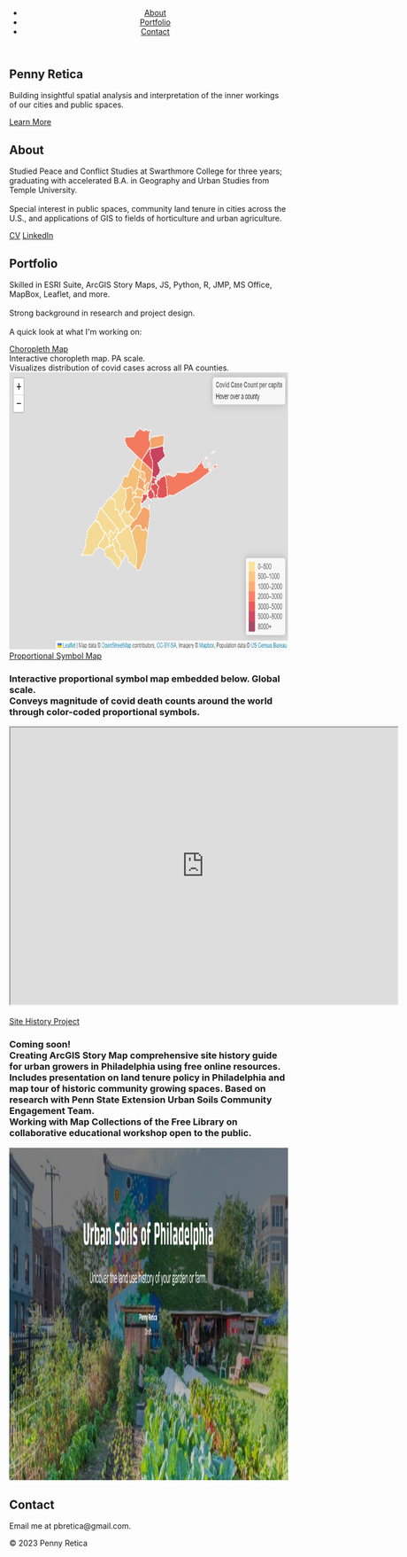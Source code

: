 
<html>
  <head>
    <title>Penny Retica</title>
    <link rel="stylesheet" href="style.css">
  </head>
  <body>
    <header>
      <nav>
        <ul>
          <li><a href="#about">About</a></li>
          <li><a href="#portfolio">Portfolio</a></li>
          <li><a href="#contact">Contact</a></li>
        </ul>
      </nav>
    </header>
    <main>
      <section class="hero">
        <h1>Penny Retica</h1>
        <p>Building insightful spatial analysis and interpretation of the inner workings of our cities and public spaces.</p>
        <a href="#about" class="button">Learn More</a>
      </section>
      <section class="about">
        <h2>About</h2>
        <p>Studied Peace and Conflict Studies at Swarthmore College for three years; graduating with accelerated B.A. in Geography and Urban Studies from Temple University. <br> <br> Special interest in public spaces, community land tenure in cities across the U.S., and applications of GIS to fields of horticulture and urban agriculture.</p>
        <a href="https://pbretica.github.io/Retica_2023CV.pdf" class="button2">CV</a>
        <a href="https://www.linkedin.com/in/penny-retica/" class="button2">LinkedIn</a>
      </section>
      <section class="portfolio">
        <h2>Portfolio</h2>
        <p> Skilled in ESRI Suite, ArcGIS Story Maps, JS, Python, R, JMP, MS Office, MapBox, Leaflet, and more. <br> <br> Strong background in research and project design. <br> <br>
        A quick look at what I'm working on: </p>
        <a href="https://pbretica.github.io/choropleth/" class="button2">Choropleth Map</a> <br> 
        Interactive choropleth map. PA scale. <br> Visualizes distribution of covid cases across all PA counties.
        <img src="covidcases.png" alt="Choropleth map of PA covid cases by county" width="700" height="500">
        <br> <a href="https://pbretica.github.io/worldcoviddeaths/" class="button2">Proportional Symbol Map</a> <br>
        <h3> Interactive proportional symbol map <b> embedded below</b>. Global scale. <br> Conveys magnitude of covid death counts around the world through color-coded proportional symbols. </h3>
        <iframe src="https://pbretica.github.io/worldcoviddeaths/" height="500" width="700"></iframe> <br> <br>
        <a href="" class="button2">Site History Project</a> <br>
        <h3> Coming soon! <br> 
        Creating ArcGIS Story Map comprehensive site history guide for urban growers in Philadelphia using free online resources. <br> Includes presentation on land tenure policy in Philadelphia and map tour of historic community growing spaces. Based on research with Penn State Extension Urban Soils Community Engagement Team. <br> Working with Map Collections of the Free Library on collaborative educational workshop open to the public. </h3>
        <img src="urbansoils.png" alt="Title page of urban soils project" width="1000" height="600">
      </section>
      <section class="contact">
        <h2>Contact</h2>
        <p>Email me at pbretica@gmail.com. </p>
      </section>
    </main>
    <footer>
      <p>&copy; 2023 Penny Retica</p>
    </footer>
  </body>
</html>
